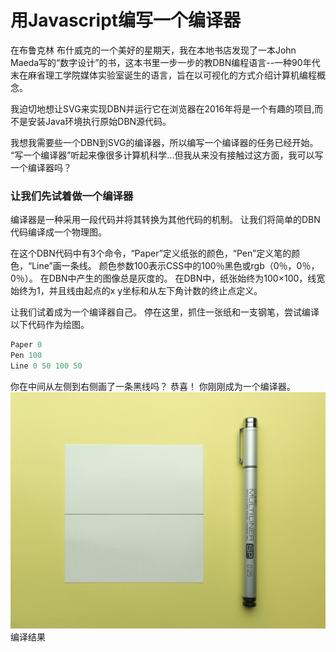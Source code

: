 # 用Javascript编写一个编译器

在布鲁克林 布什威克的一个美好的星期天，我在本地书店发现了一本John Maeda写的“数字设计”的书，这本书里一步一步的教DBN编程语言--一种90年代末在麻省理工学院媒体实验室诞生的语言，旨在以可视化的方式介绍计算机编程概念。

我迫切地想让SVG来实现DBN并运行它在浏览器在2016年将是一个有趣的项目,而不是安装Java环境执行原始DBN源代码。

我想我需要些一个DBN到SVG的编译器，所以编写一个编译器的任务已经开始。 “写一个编译器”听起来像很多计算机科学...但我从来没有接触过这方面，我可以写一个编译器吗？

### 让我们先试着做一个编译器

编译器是一种采用一段代码并将其转换为其他代码的机制。 让我们将简单的DBN代码编译成一个物理图。

在这个DBN代码中有3个命令，“Paper”定义纸张的颜色，“Pen”定义笔的颜色，“Line”画一条线。 颜色参数100表示CSS中的100％黑色或rgb（0％，0％，0％）。 在DBN中产生的图像总是灰度的。 在DBN中，纸张始终为100×100，线宽始终为1，并且线由起点的x y坐标和从左下角计数的终止点定义。

让我们试着成为一个编译器自己。 停在这里，抓住一张纸和一支钢笔，尝试编译以下代码作为绘图。

```js
Paper 0
Pen 100
Line 0 50 100 50
```

你在中间从左侧到右侧画了一条黑线吗？ 恭喜！ 你刚刚成为一个编译器。
<img src="images/1-aDJskliFHSIIfYhr8aN3UA.png" />
编译结果
